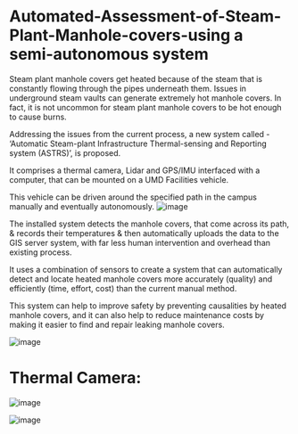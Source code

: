 # Automated-Assessment-of-Steam-Plant-Manhole-covers-using a semi-autonomous system
Steam plant manhole covers get heated because of the steam that is constantly flowing through the pipes underneath them.
Issues in underground steam vaults can generate extremely hot manhole covers.
In fact, it is not uncommon for steam plant manhole covers to be hot enough to cause burns.

Addressing the issues from the current process, a new system called - ‘Automatic Steam-plant Infrastructure Thermal-sensing and Reporting system (ASTRS)’, is proposed.

It comprises a thermal camera, Lidar and GPS/IMU interfaced with a computer, that can be mounted on a UMD Facilities vehicle. 

This vehicle can be driven around the specified path in the campus manually and eventually autonomously. 
![image](https://github.com/Arshad-Engineer/Automated-Assessment-of-Steam-Plant-Infrastructure-using-a-Semi-autonomous-System/assets/112987383/b6d217f7-7d35-42b9-a28d-5156b2fb48a3)



The installed system detects the manhole covers, that come across its path, & records their temperatures & then automatically uploads the data to the GIS server system, with far less human intervention and overhead than existing process.

It uses a combination of sensors to create a system that can automatically detect and locate heated manhole covers more accurately (quality) and efficiently (time, effort, cost) than the current manual method.

This system can help to improve safety by preventing causalities by heated manhole covers, and it can also help to reduce maintenance costs by making it easier to find and repair leaking manhole covers.

![image](https://github.com/Arshad-Engineer/Automated-Assessment-of-Steam-Plant-Infrastructure-for-UMD-Facilities-Management/assets/112987383/3ddc48b0-8fb2-466d-b3f4-c47b3b407d45)

# Thermal Camera:
![image](https://github.com/Arshad-Engineer/Automated-Assessment-of-Steam-Plant-Infrastructure/assets/112987383/f216de91-3451-4068-b757-a343eea6b43d)

![image](https://github.com/Arshad-Engineer/Automated-Assessment-of-Steam-Plant-Infrastructure/assets/112987383/1e0496c8-f192-4245-ae66-57ce24721410)


